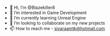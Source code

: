 - 👋 Hi, I’m @Blazekiller8
- 👀 I’m interested in Game Development
- 🌱 I’m currently learning Unreal Engine 
- 💞️ I’m looking to collaborate on my new projects
- 📫 How to reach me - sivaraamtk@hotmail.com
